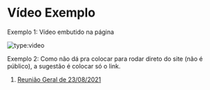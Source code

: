 # Vídeo Exemplo

Exemplo 1: Vídeo embutido na página

![type:video](https://www.youtube.com/embed/LXb3EKWsInQ)

Exemplo 2: Como não dá pra colocar para rodar direto do site (não é público), a sugestão é colocar só o link.

1. [Reunião Geral de 23/08/2021](https://justicaeleitoral-my.sharepoint.com/personal/bruney_brum_tse_jus_br/_layouts/15/onedrive.aspx?id=%2Fpersonal%2Fbruney%5Fbrum%5Ftse%5Fjus%5Fbr%2FDocuments%2FGrava%C3%A7%C3%B5es%2FOrienta%C3%A7%C3%B5es%20PJe%202%2E1%2Emp4&parent=%2Fpersonal%2Fbruney%5Fbrum%5Ftse%5Fjus%5Fbr%2FDocuments%2FGrava%C3%A7%C3%B5es&originalPath=aHR0cHM6Ly9qdXN0aWNhZWxlaXRvcmFsLW15LnNoYXJlcG9pbnQuY29tLzp2Oi9nL3BlcnNvbmFsL2JydW5leV9icnVtX3RzZV9qdXNfYnIvRWIxSkVVcU1oLXBIcGRfR0xpaC1iYUFCNXJ4UEZINWZMZGxSQWZGZHQwSXJyUT9ydGltZT1Ic2hEYWF0czJVZw)